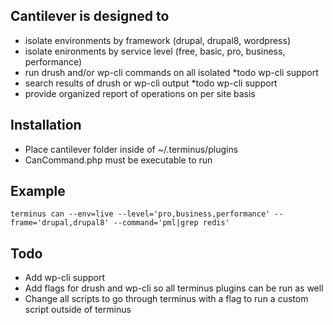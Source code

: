 ## Cantilever is designed to

* isolate environments by framework (drupal, drupal8, wordpress)
* isolate enironments by service level (free, basic, pro, business, performance)
* run drush and/or wp-cli commands on all isolated *todo wp-cli support
* search results of drush or wp-cli output *todo wp-cli support
* provide organized report of operations on per site basis

## Installation

* Place cantilever folder inside of ~/.terminus/plugins
* CanCommand.php must be executable to run

## Example

```terminus can --env=live --level='pro,business,performance' --frame='drupal,drupal8' --command='pml|grep redis'```

## Todo
* Add wp-cli support
* Add flags for drush and wp-cli so all terminus plugins can be run as well
* Change all scripts to go through terminus with a flag to run a custom script outside of terminus